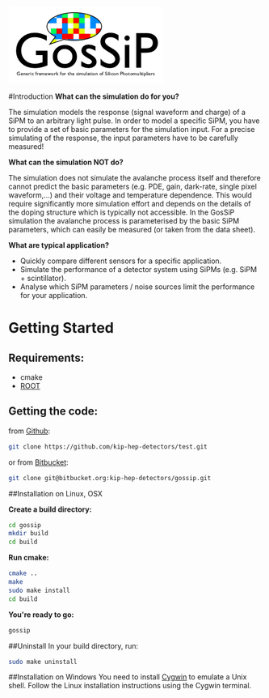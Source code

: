 ![Logo](gossip_logo.png "GosSiP Logo")

#Introduction
**What can the simulation do for you?**

The simulation models the response (signal waveform and charge) of a SiPM to an arbitrary
light pulse. In order to model a specific SiPM, you have to provide a set of basic parameters
for the simulation input. For a precise simulating of the response, the input parameters have
to be carefully measured!

**What can the simulation NOT do?**

The simulation does not simulate the avalanche process itself and therefore cannot predict the
basic parameters (e.g. PDE, gain, dark-rate, single pixel waveform,...) and their voltage and
temperature dependence. This would require significantly more simulation effort and depends
on the details of the doping structure which is typically not accessible. In the GosSiP simulation
the avalanche process is parameterised by the basic SiPM parameters, which can easily be
measured (or taken from the data sheet).

**What are typical application?**

* Quickly compare different sensors for a specific application.
* Simulate the performance of a detector system using SiPMs (e.g. SiPM + scintillator).
* Analyse which SiPM parameters / noise sources limit the performance for your application.

# Getting Started

## Requirements:
- cmake
- [ROOT](https://root.cern.ch/)

## Getting the code:
from [Github](https://github.com/kip-hep-detectors/gossip):
```bash
git clone https://github.com/kip-hep-detectors/test.git
```
or from [Bitbucket](https://bitbucket.org/kip-hep-detectors/gossip):
```bash
git clone git@bitbucket.org:kip-hep-detectors/gossip.git
```


##Installation on Linux, OSX

**Create a build directory:**
```bash
cd gossip
mkdir build
cd build
```


**Run cmake:**
```bash
cmake ..
make
sudo make install
cd build
```


**You're ready to go:**
```bash
gossip
```


##Uninstall
In your build directory, run:
```bash
sudo make uninstall
```


##Installation on Windows
You need to install [Cygwin](https://www.cygwin.com/) to emulate a Unix shell. Follow
the Linux installation instructions using the Cygwin terminal.
